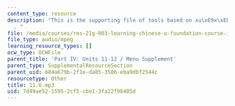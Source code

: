 ```yaml
---
content_type: resource
description: "This is the supporting file of tools based on xu\xE9x\xED h\xE0nz\xEC\
  . "
file: /media/courses/res-21g-003-learning-chinese-a-foundation-course-in-mandarin-spring-2011/7d49ae5215952cf5cbe13fa22f98485d_11.6.mp3
file_type: audio/mpeg
learning_resource_types: []
ocw_type: OCWFile
parent_title: 'Part IV: Units 11-12 / Menu Supplement'
parent_type: SupplementalResourceSection
parent_uid: 684a679b-2f1e-da85-3506-eba9dbf2544c
resourcetype: Other
title: 11.6.mp3
uid: 7d49ae52-1595-2cf5-cbe1-3fa22f98485d
---
```

